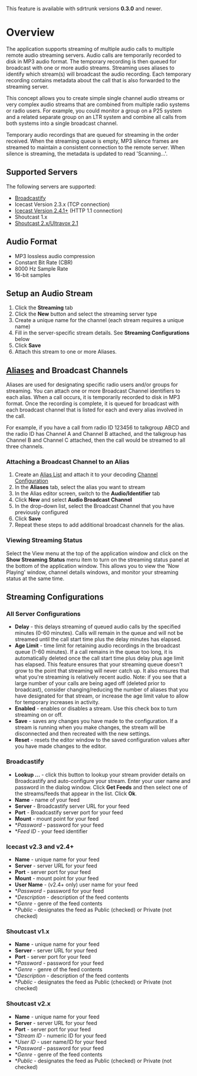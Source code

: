 This feature is available with sdrtrunk versions **0.3.0** and newer.

# Overview

The application supports streaming of multiple audio calls to multiple remote audio streaming servers.  Audio calls are temporarily recorded to disk in MP3 audio format.  The temporary recording is then queued for broadcast with one or more audio streams.  Streaming uses aliases to identify which stream(s) will broadcast the audio recording.  Each temporary recording contains metadata about the call that is also forwarded to the streaming server.

This concept allows you to create simple single channel audio streams or very complex audio streams that are combined from multiple radio systems or radio users. For example, you could monitor a group on a P25 system and a related separate group on an LTR system and combine all calls from both systems into a single broadcast channel.

Temporary audio recordings that are queued for streaming in the order received.  When the streaming queue is empty, MP3 silence frames are streamed to maintain a consistent connection to the remote server.  When silence is streaming, the metadata is updated to read 'Scanning...'.

## Supported Servers

The following servers are supported:
* [Broadcastify](http://www.broadcastify.com/)
* Icecast Version 2.3.x (TCP connection)
* [Icecast Version 2.4.1+](http://icecast.org/) (HTTP 1.1 connection)
* Shoutcast 1.x
* [Shoutcast 2.x/Ultravox 2.1](http://wiki.shoutcast.com/wiki/SHOUTcast_Broadcaster)

## Audio Format
* MP3 lossless audio compression
* Constant Bit Rate (CBR)
* 8000 Hz Sample Rate
* 16-bit samples

## Setup an Audio Stream
1. Click the **Streaming** tab
2. Click the **New** button and select the streaming server type
3. Create a unique name for the channel (each stream requires a unique name)
4. Fill in the server-specific stream details.  See **Streaming Configurations** below
5. Click **Save**
6. Attach this stream to one or more Aliases.

## [Aliases](Alias) and Broadcast Channels

Aliases are used for designating specific radio users and/or groups for streaming.  You can attach one or more Broadcast Channel identifiers to each alias.  When a call occurs, it is temporarily recorded to disk in MP3 format.  Once the recording is complete, it is queued for broadcast with each broadcast channel that is listed for each and every alias involved in the call.  

For example, if you have a call from radio ID 123456 to talkgroup ABCD and the radio ID has Channel A and Channel B attached, and the talkgroup has Channel B and Channel C attached, then the call would be streamed to all three channels. 

### Attaching a Broadcast Channel to an Alias
1. Create an [Alias List](AliasList) and attach it to your decoding [Channel Configuration](Channel)
1. In the **Aliases** tab, select the alias you want to stream
1. In the Alias editor screen, switch to the **Audio/Identifier** tab
1. Click **New** and select **Audio Broadcast Channel**
1. In the drop-down list, select the Broadcast Channel that you have previously configured
1. Click **Save**
1. Repeat these steps to add additional broadcast channels for the alias.

### Viewing Streaming Status

Select the View menu at the top of the application window and click on the **Show Streaming Status** menu item to turn on the streaming status panel at the bottom of the application window.  This allows you to view the 'Now Playing' window, channel details windows, and monitor your streaming status at the same time.

## Streaming Configurations

### All Server Configurations
* **Delay** - this delays streaming of queued audio calls by the specified minutes (0-60 minutes).  Calls will remain in the queue and will not be streamed until the call start time plus the delay minutes has elapsed.
* **Age Limit** - time limit for retaining audio recordings in the broadcast queue (1-60 minutes).  If a call remains in the queue too long, it is automatically deleted once the call start time plus delay plus age limit has elapsed.  This feature ensures that your streaming queue doesn't grow to the point that streaming will never catch up.  It also ensures that what you're streaming is relatively recent audio.  Note: if you see that a large number of your calls are being aged off (deleted prior to broadcast), consider changing/reducing the number of aliases that you have designated for that stream, or increase the age limit value to allow for temporary increases in activity.
* **Enabled** - enables or disables a stream.  Use this check box to turn streaming on or off.
* **Save** - saves any changes you have made to the configuration.  If a stream is running when you make changes, the stream will be disconnected and then recreated with the new settings.
* **Reset** - resets the editor window to the saved configuration values after you have made changes to the editor.

### Broadcastify
* **Lookup ...** - click this button to lookup your stream provider details on Broadcastify and auto-configure your stream.  Enter your user name and password in the dialog window.  Click **Get Feeds** and then select one of the streams/feeds that appear in the list.  Click **Ok**.
* **Name** - name of your feed
* **Server** - Broadcastify server URL for your feed
* **Port** - Broadcastify server port for your feed
* **Mount** - mount point for your feed
* **Password* - password for your feed
* **Feed ID* - your feed identifier

### Icecast v2.3 and v2.4+
* **Name** - unique name for your feed
* **Server** - server URL for your feed
* **Port** - server port for your feed
* **Mount** - mount point for your feed
* **User Name** - (v2.4+ only) user name for your feed
* **Password* - password for your feed
* **Description* - description of the feed contents
* **Genre* - genre of the feed contents
* **Public* - designates the feed as Public (checked) or Private (not checked)

### Shoutcast v1.x
* **Name** - unique name for your feed
* **Server** - server URL for your feed
* **Port** - server port for your feed
* **Password* - password for your feed
* **Genre* - genre of the feed contents
* **Description* - description of the feed contents
* **Public* - designates the feed as Public (checked) or Private (not checked)

### Shoutcast v2.x
* **Name** - unique name for your feed
* **Server** - server URL for your feed
* **Port** - server port for your feed
* **Stream ID* - numeric ID for your feed
* **User ID* - user name/ID for your feed
* **Password* - password for your feed
* **Genre* - genre of the feed contents
* **Public* - designates the feed as Public (checked) or Private (not checked)